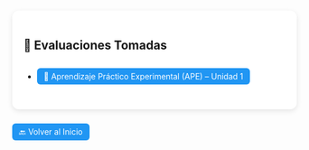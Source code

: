 
<style>.card { background:#fff; border-radius:12px; padding:20px; margin:15px auto; max-width:750px; box-shadow:0 3px 10px rgba(0,0,0,0.1);} .button {display:inline-block;padding:6px 12px;margin:10px 0;background:#2196F3;color:white;text-decoration:none;border-radius:6px;} .button:hover{background:#1976D2;}</style>

<div class="card">
<h2>🧾 Evaluaciones Tomadas</h2>
<ul>
<li><a class="button" href="../pdfs/304dd43c-da11-48ab-83e3-7a97755be15a.pdf">📗 Aprendizaje Práctico Experimental (APE) – Unidad 1</a></li>
</ul>
</div>
<a class="button" href="../README.md">🔙 Volver al Inicio</a>
